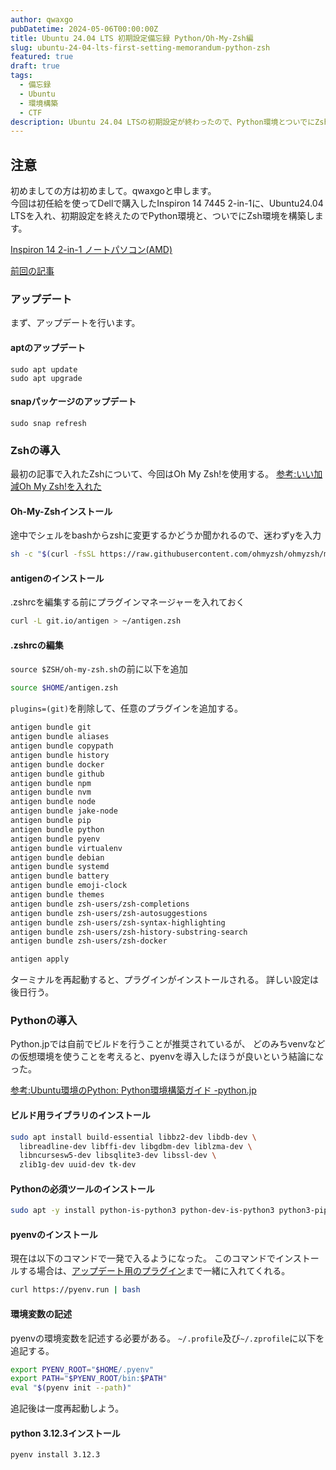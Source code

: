 ```yaml
---
author: qwaxgo
pubDatetime: 2024-05-06T00:00:00Z
title: Ubuntu 24.04 LTS 初期設定備忘録 Python/Oh-My-Zsh編
slug: ubuntu-24-04-lts-first-setting-memorandum-python-zsh
featured: true
draft: true
tags:
  - 備忘録
  - Ubuntu
  - 環境構築
  - CTF
description: Ubuntu 24.04 LTSの初期設定が終わったので、Python環境とついでにZsh環境を構築していきます。
---
```


## 注意

初めましての方は初めまして。qwaxgoと申します。  
今回は初任給を使ってDellで購入したInspiron 14 7445 2-in-1に、Ubuntu24.04 LTSを入れ、初期設定を終えたのでPython環境と、ついでにZsh環境を構築します。

[Inspiron 14 2-in-1 ノートパソコン(AMD)](https://www.dell.com/ja-jp/shop/laptops/amd/spd/inspiron-14-7445-2-in-1-laptop/oic7445200201monojp)

[前回の記事](https://qwaxgo.com/blog/ubuntu-24-04-lts-first-setting-memorandum-hack-lab-host-os/)

### アップデート

まず、アップデートを行います。

#### aptのアップデート

```
sudo apt update
sudo apt upgrade
```

#### snapパッケージのアップデート

```
sudo snap refresh
```

### Zshの導入

最初の記事で入れたZshについて、今回はOh My Zsh!を使用する。
[参考:いい加減Oh My Zsh!を入れた](https://zenn.dev/hironobu0824/articles/oh_my_zsh_install)

#### Oh-My-Zshインストール

途中でシェルをbashからzshに変更するかどうか聞かれるので、迷わずyを入力

```bash
sh -c "$(curl -fsSL https://raw.githubusercontent.com/ohmyzsh/ohmyzsh/master/tools/install.sh)"
```

#### antigenのインストール

.zshrcを編集する前にプラグインマネージャーを入れておく

```zsh
curl -L git.io/antigen > ~/antigen.zsh
```

#### .zshrcの編集

`source $ZSH/oh-my-zsh.sh`の前に以下を追加

```zsh
source $HOME/antigen.zsh
```

`plugins=(git)`を削除して、任意のプラグインを追加する。

```zsh
antigen bundle git
antigen bundle aliases
antigen bundle copypath
antigen bundle history
antigen bundle docker
antigen bundle github
antigen bundle npm
antigen bundle nvm
antigen bundle node
antigen bundle jake-node
antigen bundle pip
antigen bundle python
antigen bundle pyenv
antigen bundle virtualenv
antigen bundle debian
antigen bundle systemd
antigen bundle battery
antigen bundle emoji-clock
antigen bundle themes
antigen bundle zsh-users/zsh-completions
antigen bundle zsh-users/zsh-autosuggestions
antigen bundle zsh-users/zsh-syntax-highlighting
antigen bundle zsh-users/zsh-history-substring-search
antigen bundle zsh-users/zsh-docker

antigen apply
```

ターミナルを再起動すると、プラグインがインストールされる。
詳しい設定は後日行う。

### Pythonの導入

Python.jpでは自前でビルドを行うことが推奨されているが、
どのみちvenvなどの仮想環境を使うことを考えると、pyenvを導入したほうが良いという結論になった。

[参考:Ubuntu環境のPython: Python環境構築ガイド -python.jp](https://www.python.jp/install/ubuntu/index.html)

#### ビルド用ライブラリのインストール

```zsh
sudo apt install build-essential libbz2-dev libdb-dev \
  libreadline-dev libffi-dev libgdbm-dev liblzma-dev \
  libncursesw5-dev libsqlite3-dev libssl-dev \
  zlib1g-dev uuid-dev tk-dev
```

#### Pythonの必須ツールのインストール

```zsh
sudo apt -y install python-is-python3 python-dev-is-python3 python3-pip python3-venv

```

#### pyenvのインストール

現在は以下のコマンドで一発で入るようになった。
このコマンドでインストールする場合は、[アップデート用のプラグイン](https://github.com/pyenv/pyenv-update)まで一緒に入れてくれる。

```zsh
curl https://pyenv.run | bash
```

#### 環境変数の記述

pyenvの環境変数を記述する必要がある。
`~/.profile`及び`~/.zprofile`に以下を追記する。

```zsh
export PYENV_ROOT="$HOME/.pyenv"
export PATH="$PYENV_ROOT/bin:$PATH"
eval "$(pyenv init --path)"
```

追記後は一度再起動しよう。

#### python 3.12.3インストール

```zsh
pyenv install 3.12.3
```
